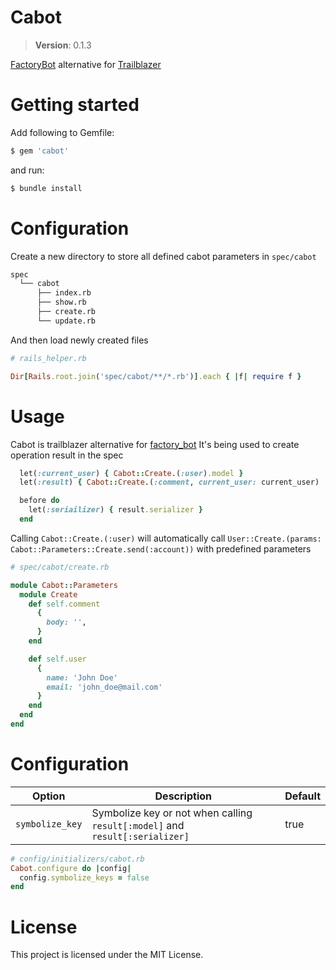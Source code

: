 # Cabot

> **Version**: 0.1.3

[FactoryBot](https://github.com/thoughtbot/factory_bot) alternative for [Trailblazer](https://github.com/trailblazer/trailblazer)

# Getting started

Add following to Gemfile:

```sh
$ gem 'cabot'
```

and run:

```sh
$ bundle install
```

# Configuration

Create a new directory to store all defined cabot parameters in `spec/cabot`

```sh
spec
  └── cabot
      ├── index.rb
      ├── show.rb
      ├── create.rb
      └── update.rb
```

And then load newly created files

```rb
# rails_helper.rb

Dir[Rails.root.join('spec/cabot/**/*.rb')].each { |f| require f }
```

# Usage

Cabot is trailblazer alternative for [factory_bot](https://github.com/thoughtbot/factory_bot_rails)
It's being used to create operation result in the spec

```rb
  let(:current_user) { Cabot::Create.(:user).model }
  let(:result) { Cabot::Create.(:comment, current_user: current_user)

  before do
    let(:seriailizer) { result.serializer }
  end
```

Calling `Cabot::Create.(:user)` will automatically call `User::Create.(params: Cabot::Parameters::Create.send(:account))` with predefined parameters

```rb
# spec/cabot/create.rb

module Cabot::Parameters
  module Create
    def self.comment
      {
        body: '',
      }
    end

    def self.user
      {
        name: 'John Doe'
        email: 'john_doe@mail.com'
      }
    end
  end
end
```

# Configuration

| Option          | Description                                                                  | Default |
|-----------------|------------------------------------------------------------------------------|---------|
| `symbolize_key` | Symbolize key or not when calling `result[:model]` and `result[:serializer]` | true    |

```rb
# config/initializers/cabot.rb
Cabot.configure do |config|
  config.symbolize_keys = false
end
```

# License

This project is licensed under the MIT License.




